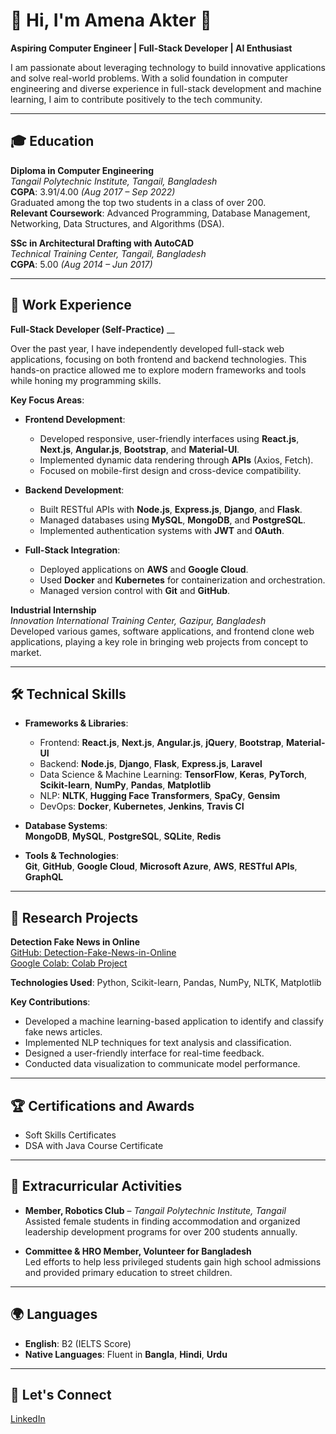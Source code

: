 # 👋 Hi, I'm Amena Akter 🚀  
**Aspiring Computer Engineer | Full-Stack Developer | AI Enthusiast**

I am passionate about leveraging technology to build innovative applications and solve real-world problems. With a solid foundation in computer engineering and diverse experience in full-stack development and machine learning, I aim to contribute positively to the tech community.

---

## 🎓 Education  
**Diploma in Computer Engineering**  
_Tangail Polytechnic Institute, Tangail, Bangladesh_  
**CGPA**: 3.91/4.00 _(Aug 2017 – Sep 2022)_  
Graduated among the top two students in a class of over 200.  
**Relevant Coursework**: Advanced Programming, Database Management, Networking, Data Structures, and Algorithms (DSA).

**SSc in Architectural Drafting with AutoCAD**  
_Technical Training Center, Tangail, Bangladesh_  
**CGPA**: 5.00 _(Aug 2014 – Jun 2017)_

---

## 💼 Work Experience  
**Full-Stack Developer (Self-Practice)** __  

Over the past year, I have independently developed full-stack web applications, focusing on both frontend and backend technologies. This hands-on practice allowed me to explore modern frameworks and tools while honing my programming skills.

**Key Focus Areas**:  
- **Frontend Development**:  
  - Developed responsive, user-friendly interfaces using **React.js**, **Next.js**, **Angular.js**, **Bootstrap**, and **Material-UI**.  
  - Implemented dynamic data rendering through **APIs** (Axios, Fetch).  
  - Focused on mobile-first design and cross-device compatibility.

- **Backend Development**:  
  - Built RESTful APIs with **Node.js**, **Express.js**, **Django**, and **Flask**.  
  - Managed databases using **MySQL**, **MongoDB**, and **PostgreSQL**.  
  - Implemented authentication systems with **JWT** and **OAuth**.

- **Full-Stack Integration**:  
  - Deployed applications on **AWS** and **Google Cloud**.  
  - Used **Docker** and **Kubernetes** for containerization and orchestration.  
  - Managed version control with **Git** and **GitHub**.

**Industrial Internship**  
_Innovation International Training Center, Gazipur, Bangladesh_  
Developed various games, software applications, and frontend clone web applications, playing a key role in bringing web projects from concept to market.

---

## 🛠️ Technical Skills  
- **Frameworks & Libraries**:  
  - Frontend: **React.js**, **Next.js**, **Angular.js**, **jQuery**, **Bootstrap**, **Material-UI**  
  - Backend: **Node.js**, **Django**, **Flask**, **Express.js**, **Laravel**  
  - Data Science & Machine Learning: **TensorFlow**, **Keras**, **PyTorch**, **Scikit-learn**, **NumPy**, **Pandas**, **Matplotlib**  
  - NLP: **NLTK**, **Hugging Face Transformers**, **SpaCy**, **Gensim**  
  - DevOps: **Docker**, **Kubernetes**, **Jenkins**, **Travis CI**

- **Database Systems**:  
  **MongoDB**, **MySQL**, **PostgreSQL**, **SQLite**, **Redis**

- **Tools & Technologies**:  
  **Git**, **GitHub**, **Google Cloud**, **Microsoft Azure**, **AWS**, **RESTful APIs**, **GraphQL**

---

## 🌟 Research Projects  
**Detection Fake News in Online**  
[GitHub: Detection-Fake-News-in-Online](https://github.com/AmenaTalukder/Detection-Fake-News-in-Online)  
[Google Colab: Colab Project](https://colab.research.google.com/drive/19kVReHTKgy7xfKUBNybjiqGVZNQLHPhe)  

**Technologies Used**: Python, Scikit-learn, Pandas, NumPy, NLTK, Matplotlib  

**Key Contributions**:  
- Developed a machine learning-based application to identify and classify fake news articles.  
- Implemented NLP techniques for text analysis and classification.  
- Designed a user-friendly interface for real-time feedback.  
- Conducted data visualization to communicate model performance.

---

## 🏆 Certifications and Awards  
- Soft Skills Certificates  
- DSA with Java Course Certificate

---

## 🌱 Extracurricular Activities  
- **Member, Robotics Club** – _Tangail Polytechnic Institute, Tangail_  
  Assisted female students in finding accommodation and organized leadership development programs for over 200 students annually.

- **Committee & HRO Member, Volunteer for Bangladesh**  
  Led efforts to help less privileged students gain high school admissions and provided primary education to street children.

---

## 🌍 Languages  
- **English**: B2 (IELTS Score)  
- **Native Languages**: Fluent in **Bangla**, **Hindi**, **Urdu**

---

## 💼 Let's Connect  
[LinkedIn](https://www.linkedin.com/in/me/)


